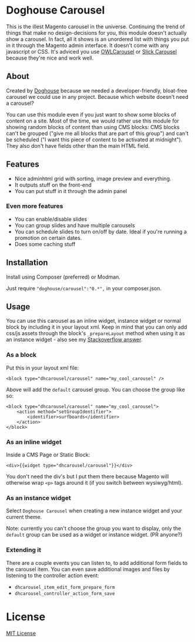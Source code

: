 Doghouse Carousel
=================

This is the illest Magento carousel in the universe. Continuing the trend of things that make no design-decisions for you, this module doesn't actually show a carousel. In fact, all it shows is an unordered list with things you put in it through the Magento admin interface. It doesn't come with any javascript or CSS. It's adviced you use [OWLCarousel](http://owlgraphic.com/owlcarousel/) or [Slick Carousel](http://kenwheeler.github.io/slick/) because they're nice and work well.

## About

Created by [Doghouse](http://doghouse.agency/) because we needed a developer-friendly, bloat-free carousel we could use in any project. Because which website doesn't need a carousel?

You can use this module even if you just want to show some blocks of content on a site. Most of the time, we would rather use this module for showing random blocks of content than using CMS blocks: CMS blocks can't be grouped ("give me all blocks that are part of this group") and can't be scheduled ("I want this piece of content to be activated at midnight"). They also don't have fields other than the main HTML field.

## Features

- Nice adminhtml grid with sorting, image preview and everything.
- It outputs stuff on the front-end
- You can put stuff in it through the admin panel

### Even more features

- You can enable/disable slides
- You can group slides and have multiple carousels
- You can schedule slides to turn on/off by date. Ideal if you're running a promotion on certain dates.
- Does some caching stuff

## Installation

Install using Composer (preferred) or Modman.

Just require `"doghouse/carousel":"0.*",` in your composer.json.

## Usage

You can use this carousel as an inline widget, instance widget or normal block by including it in your layout xml. Keep in mind that you can only add css/js assets through the block's `_prepareLayout` method when using it as an instance widget - also see my [Stackoverflow answer](http://stackoverflow.com/a/21109065/896657).

### As a block

Put this in your layout xml file:

    <block type="dhcarousel/carousel" name="my_cool_carousel" />

Above will add the `default` carousel group. You can choose the group like so:

    <block type="dhcarousel/carousel" name="my_cool_carousel">
        <action method="setGroupIdentifier">
            <identifier>surfboards</identifier>
        </action>
    </block>

### As an inline widget

Inside a CMS Page or Static Block:

    <div>{{widget type="dhcarousel/carousel"}}</div>

You don't need the div's but I put them there because Magento will otherwise wrap `<p>` tags around it (if you switch between wysiwyg/html).

### As an instance widget

Select `Doghouse Carousel` when creating a new instance widget and your current theme.

Note: currently you can't choose the group you want to display, only the `default` group can be used as a widget or instance widget. (PR anyone?)

### Extending it

There are a couple events you can listen to, to add additional form fields to the carousel item. You can even save additional images and files by listening to the controller action event:
 - `dhcarousel_item_edit_form_prepare_form`
 - `dhcarousel_controller_action_form_save`

# License

[MIT License](https://opensource.org/licenses/MIT)

